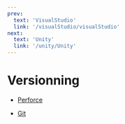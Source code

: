 ```yaml
---
prev:
  text: 'VisualStudio'
  link: '/visualStudio/visualStudio'
next:
  text: 'Unity'
  link: '/unity/Unity'
---
```

# Versionning

- [Perforce](/versionning/perforce/perforce)

- [Git](/versionning/git)